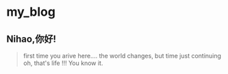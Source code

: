 my_blog
=======

Nihao,你好!
-----------

> first time you arive here....
> the world changes, but time just continuing
> oh, that's life !!!
> You know it.


